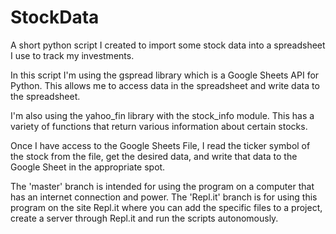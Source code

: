 # StockData
A short python script I created to import some stock data into a spreadsheet I use to track my investments.

In this script I'm using the gspread library which is a Google Sheets API for Python.  This allows me to access data in the spreadsheet and write data to the spreadsheet.

I'm also using the yahoo_fin library with the stock_info module.  This has a variety of functions that return various information about certain stocks.

Once I have access to the Google Sheets File, I read the ticker symbol of the stock from the file, get the desired data, and write that data to the Google Sheet in the appropriate spot.  

The 'master' branch is intended for using the program on a computer that has an internet connection and power. The 'Repl.it' branch is for using this program on the site Repl.it where you can add the specific files to a project, create a server through Repl.it and run the scripts autonomously.
